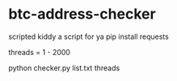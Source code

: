 # btc-address-checker
scripted kiddy a script for ya
pip install requests

threads = 1 - 2000 

python checker.py list.txt threads 
